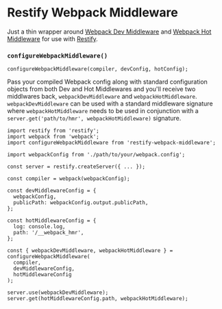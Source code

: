 # Restify Webpack Middleware

Just a thin wrapper around [Webpack Dev Middleware](https://github.com/webpack/webpack-dev-middleware) and [Webpack Hot Middleware](https://github.com/glenjamin/webpack-hot-middleware) for use with [Restify](https://github.com/restify/node-restify).

### `configureWebpackMiddleware()`

```
configureWebpackMiddleware(compiler, devConfig, hotConfig);
```

Pass your compiled Webpack config along with standard configuration objects from both Dev and Hot Middlewares and you'll receive two middlwares back, `webpackDevMiddleware` and `webpackHotMiddleware`. `webpackDevMiddleware` can be used with a standard middleware signature where `webpackHotMiddleware` needs to be used in conjunction with a `server.get('path/to/hmr', webpackHotMiddleware)` signature.

```
import restify from 'restify';
import webpack from 'webpack';
import configureWebpackMiddleware from 'restify-webpack-middleware';

import webpackConfig from './path/to/your/webpack.config';

const server = restify.createServer({ ... });

const compiler = webpack(webpackConfig);

const devMiddlewareConfig = {
  webpackConfig,
  publicPath: webpackConfig.output.publicPath,
};

const hotMiddlewareConfig = {
  log: console.log,
  path: '/__webpack_hmr',
};

const { webpackDevMiddleware, webpackHotMiddleware } = configureWebpackMiddleware(
  compiler,
  devMiddlewareConfig,
  hotMiddlewareConfig
);

server.use(webpackDevMiddleware);
server.get(hotMiddlewareConfig.path, webpackHotMiddleware);
```
